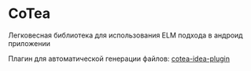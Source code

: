 # CoTea
Легковесная библиотека для использования ELM подхода в андроид приложении

Плагин для автоматической генерации файлов: [cotea-idea-plugin](https://github.com/sergei4/cotea-idea-plugin)